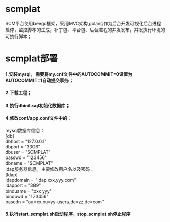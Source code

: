 # scmplat
SCM平台使用beego框架，采用MVC架构,golang作为后台开发可视化后台进程启停，监控脚本的生成，补丁包、平台包、后台进程的并发发布，并发执行环境的可执行脚本；

# scmplat部署
#### 1.安装mysql，需要将my.cnf文件中的AUTOCOMMIT=0设置为AUTOCOMMIT=1自动提交事务；
#### 2.下载工程；
#### 3.执行dbinit.sql初始化数据库；
#### 4.修改conf/app.conf文件中的：
mysql数据库信息：  
[db]  
dbhost = "127.0.0.1"  
dbport = "3306"  
dbuser = "SCMPLAT"  
passwd = "123456"  
dbname = "SCMPLAT"  
ldap服务器信息，主要修改用户名以及密码：  
[ldap]  
ldapdomain = "ldap.xxx.yyy.com"  
ldapport = "389"  
binduame = "xxx yyy"  
bindpwd = "123456"  
basedn = "ou=xx,ou=yy-users,dc=zz,dc=com"   
#### 5.执行start_scmplat.sh启动程序，stop_scmplat.sh停止程序
